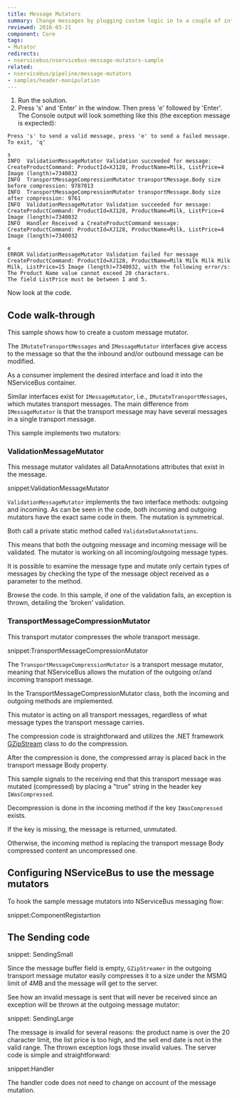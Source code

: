 ```yaml
---
title: Message Mutators
summary: Change messages by plugging custom logic in to a couple of interfaces, encrypting as required.
reviewed: 2016-03-21
component: Core
tags:
- Mutator
redirects:
- nservicebus/nservicebus-message-mutators-sample
related:
- nservicebus/pipeline/message-mutators
- samples/header-manipulation
---
```


 1. Run the solution.
 1. Press 's' and 'Enter' in the window. Then press 'e' followed by 'Enter'.
    The Console  output will look something like this (the exception message is expected):

```no-highlight
Press 's' to send a valid message, press 'e' to send a failed message. To exit, 'q'

s
INFO  ValidationMessageMutator Validation succeeded for message: CreateProductCommand: ProductId=XJ128, ProductName=Milk, ListPrice=4 Image (length)=7340032
INFO  TransportMessageCompressionMutator transportMessage.Body size before compression: 9787013
INFO  TransportMessageCompressionMutator transportMessage.Body size after compression: 9761
INFO  ValidationMessageMutator Validation succeeded for message: CreateProductCommand: ProductId=XJ128, ProductName=Milk, ListPrice=4 Image (length)=7340032
INFO  Handler Received a CreateProductCommand message: CreateProductCommand: ProductId=XJ128, ProductName=Milk, ListPrice=4 Image (length)=7340032

e
ERROR ValidationMessageMutator Validation failed for message CreateProductCommand: ProductId=XJ128, ProductName=Milk Milk Milk Milk Milk, ListPrice=15 Image (length)=7340032, with the following error/s:
The Product Name value cannot exceed 20 characters.
The field ListPrice must be between 1 and 5.
```

Now look at the code.


## Code walk-through

This sample shows how to create a custom message mutator.

The `IMutateTransportMessages` and `IMessageMutator` interfaces give access to the message so that the the inbound and/or outbound message can be modified.

As a consumer implement the desired interface and load it into the NServiceBus container.

Similar interfaces exist for `IMessageMutator`, i.e., `IMutateTransportMessages`, which mutates transport messages. The main difference from `IMessageMutator` is that the transport message may have several messages in a single transport message.

This sample implements two mutators:


### ValidationMessageMutator

This message mutator validates all DataAnnotations attributes that exist in the message.

snippet:ValidationMessageMutator

`ValidationMessageMutator` implements the two interface methods: outgoing and incoming. As can be seen in the code, both incoming and outgoing mutators have the exact same code in them. The mutation is symmetrical.

Both call a private static method called `ValidateDataAnnotations`.

This means that both the outgoing message and incoming message will be validated. The mutator is working on all incoming/outgoing message types.

It is possible to examine the message type and mutate only certain types of messages by checking the type of the message object received as a parameter to the method.

Browse the code. In this sample, if one of the validation fails, an exception is thrown, detailing the 'broken' validation.


### TransportMessageCompressionMutator

This transport mutator compresses the whole transport message.

snippet:TransportMessageCompressionMutator

The `TransportMessageCompressionMutator` is a transport message mutator, meaning that NServiceBus allows the mutation of the outgoing or/and incoming transport message.

In the TransportMessageCompressionMutator class, both the incoming and outgoing methods are implemented.

This mutator is acting on all transport messages, regardless of what message types the transport message carries.

The compression code is straightforward and utilizes the .NET framework [GZipStream](https://msdn.microsoft.com/en-us/library/system.io.compression.gzipstream.aspx) class to do the compression.

After the compression is done, the compressed array is placed back in the transport message Body property.

This sample signals to the receiving end that this transport message was mutated (compressed) by placing a "true" string in the header key `IWasCompressed`.

Decompression is done in the incoming method if the key `IWasCompressed` exists.

If the key is missing, the message is returned, unmutated.

Otherwise, the incoming method is replacing the transport message Body compressed content an uncompressed one.


## Configuring NServiceBus to use the message mutators

To hook the sample message mutators into NServiceBus messaging flow:

snippet:ComponentRegistartion


## The Sending code

snippet: SendingSmall

Since the message buffer field is empty, `GZipStreamer` in the outgoing transport message mutator easily compresses it to a size under the MSMQ limit of 4MB and the message will get to the server.

See how an invalid message is sent that will never be received since an exception will be thrown at the outgoing message mutator:

snippet: SendingLarge

The message is invalid for several reasons: the product name is over the 20 character limit, the list price is too high, and the sell end date is not in the valid range. The thrown exception logs those invalid values. The server code is simple and straightforward:

snippet:Handler

The handler code does not need to change on account of the message mutation.